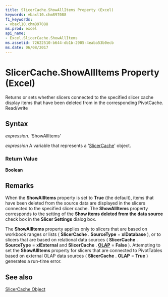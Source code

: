 ```yaml
---
title: SlicerCache.ShowAllItems Property (Excel)
keywords: vbaxl10.chm897088
f1_keywords:
- vbaxl10.chm897088
ms.prod: excel
api_name:
- Excel.SlicerCache.ShowAllItems
ms.assetid: 72622510-b644-db1b-2905-4eaba53b0ecb
ms.date: 06/08/2017
---
```



# SlicerCache.ShowAllItems Property (Excel)

Returns or sets whether slicers connected to the specified slicer cache display items that have been deleted from in the corresponding PivotCache. Read/write


## Syntax

 _expression_. 'ShowAllItems'

 _expression_ A variable that represents a '[SlicerCache](Excel.SlicerCache.md)' object.


### Return Value

 **Boolean**


## Remarks

When the  **ShowAllItems** property is set to **True** (the default), items that have been deleted from the source data are displayed in the slicers connected to the specified slicer cache. The **ShowAllItems** property corresponds to the setting of the **Show items deleted from the data source** check box in the **Slicer Settings** dialog box.

The  **ShowAllItems** property applies only to slicers that are based on workbook ranges or lists ( **SlicerCache** . **SourceType** = **xlDatabase** ), or to slicers that are based on relational data sources ( **SlicerCache** . **SourceType** = **xlExternal** and **SlicerCache** . **[OLAP](Excel.SlicerCache.OLAP.md)** = **False** ). Attempting to set the **ShowAllItems** property for slicers that are connected to PivotTables based on external OLAP data sources ( **SlicerCache** . **OLAP** = **True** ) generates a run-time error.


## See also


[SlicerCache Object](Excel.SlicerCache.md)

